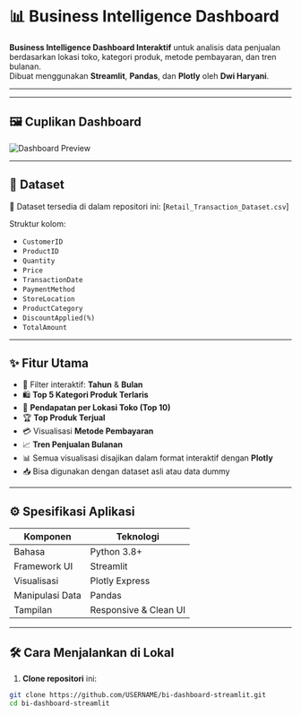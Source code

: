 # 📊 Business Intelligence Dashboard

**Business Intelligence Dashboard Interaktif** untuk analisis data penjualan berdasarkan lokasi toko, kategori produk, metode pembayaran, dan tren bulanan.  
Dibuat menggunakan **Streamlit**, **Pandas**, dan **Plotly** oleh **Dwi Haryani**.

---


---

## 🖼️ Cuplikan Dashboard

![Dashboard Preview](images/dashboard_preview.png)

---

## 📂 Dataset

📌 Dataset tersedia di dalam repositori ini: [`Retail_Transaction_Dataset.csv`]

Struktur kolom:
- `CustomerID`
- `ProductID`
- `Quantity`
- `Price`
- `TransactionDate`
- `PaymentMethod`
- `StoreLocation`
- `ProductCategory`
- `DiscountApplied(%)`
- `TotalAmount`

---

## ✨ Fitur Utama

- 📅 Filter interaktif: **Tahun** & **Bulan**
- 🛍️ **Top 5 Kategori Produk Terlaris**
- 🏪 **Pendapatan per Lokasi Toko (Top 10)**
- 🏆 **Top Produk Terjual**
- 💳 Visualisasi **Metode Pembayaran**
- 📈 **Tren Penjualan Bulanan**
- 📊 Semua visualisasi disajikan dalam format interaktif dengan **Plotly**
- 📥 Bisa digunakan dengan dataset asli atau data dummy

---

## ⚙️ Spesifikasi Aplikasi

| Komponen        | Teknologi            |
|----------------|----------------------|
| Bahasa         | Python 3.8+          |
| Framework UI   | Streamlit            |
| Visualisasi    | Plotly Express       |
| Manipulasi Data| Pandas               |
| Tampilan       | Responsive & Clean UI|

---

## 🛠️ Cara Menjalankan di Lokal

1. **Clone repositori** ini:
```bash
git clone https://github.com/USERNAME/bi-dashboard-streamlit.git
cd bi-dashboard-streamlit
